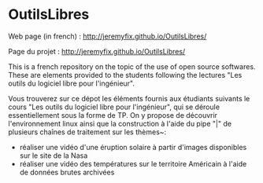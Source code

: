 # OutilsLibres

Web page (in french) : http://jeremyfix.github.io/OutilsLibres/

Page du projet : http://jeremyfix.github.io/OutilsLibres/

This is a french repository on the topic of the use of open source softwares. These are elements provided to the students following the lectures "Les outils du logiciel libre pour l'ingénieur".

Vous trouverez sur ce dépot les éléments fournis aux étudiants suivants le cours "Les outils du logiciel libre pour l'ingénieur", qui se déroule essentiellement sous la forme de TP. On y propose de découvrir l'environnement linux ainsi que la construction à l'aide du pipe "|" de plusieurs chaînes de traitement sur les thèmes~:
- réaliser une vidéo d'une éruption solaire à partir d'images disponibles sur le site de la Nasa
- réaliser une vidéo des températures sur le territoire Américain à l'aide de données brutes archivées


